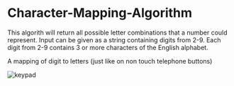 # Character-Mapping-Algorithm
This algorith will return all possible letter combinations that a number could represent.
Input can be given as a string containing digits from 2-9.
Each digit from 2-9 contains 3 or more characters of the English alphabet.

A mapping of digit to letters (just like on non touch telephone buttons)


![keypad](https://user-images.githubusercontent.com/52833642/120513725-2d9d9e00-c3ea-11eb-9c3b-13cfe56a47f2.jpg)
